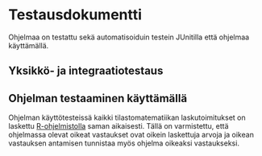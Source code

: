 # Testausdokumentti

Ohjelmaa on testattu sekä automatisoiduin testein JUnitilla että ohjelmaa käyttämällä. 

## Yksikkö- ja integraatiotestaus



## Ohjelman testaaminen käyttämällä

Ohjelman käyttötesteissä kaikki tilastomatematiikan laskutoimitukset on laskettu  [R-ohjelmistolla](https://www.r-project.org/) saman aikaisesti. Tällä on varmistettu, että ohjelmassa olevat oikeat vastaukset ovat oikein laskettuja arvoja ja oikean vastauksen antamisen tunnistaa myös ohjelma oikeaksi vastaukseksi. 

